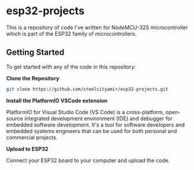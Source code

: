 # esp32-projects
This is a repository of code I've written for NodeMCU-32S microcontroller which is part of the ESP32 family of microcontrollers.

## Getting Started

To get started with any of the code in this repository:

**Clone the Repository**
```bash
git clone https://github.com/steelcityamir/esp32-projects.git
```

**Install the PlatformIO VSCode extension**

PlatformIO for Visual Studio Code (VS Code) is a cross-platform, open-source integrated development environment (IDE) and debugger for embedded software development. It's a tool for software developers and embedded systems engineers that can be used for both personal and commercial projects.

**Upload to ESP32** 

Connect your ESP32 board to your computer and upload the code.
